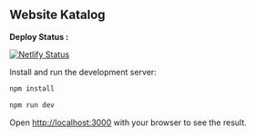 ## Website Katalog

**Deploy Status :**

[![Netlify Status](https://api.netlify.com/api/v1/badges/4d0cd486-5fac-4c9b-9494-0b986002220a/deploy-status)](https://app.netlify.com/sites/website-katalog/deploys)

Install and run the development server:

```bash
npm install
```

```bash
npm run dev
```

Open [http://localhost:3000](http://localhost:3000) with your browser to see the result.
